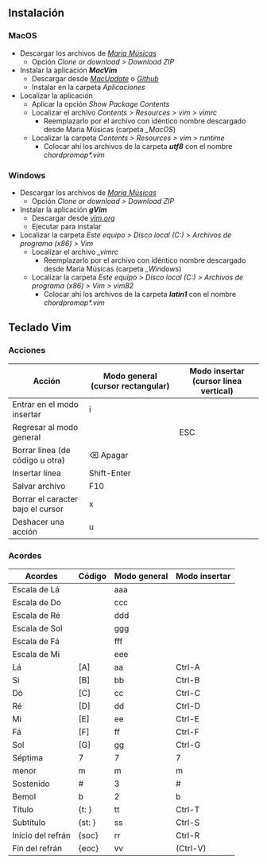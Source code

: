 ## Instalación

### MacOS

- Descargar los archivos de *[Maria Músicas](https://github.com/mariamusicas/vim)*
  - Opción *Clone or download > Download ZIP*
- Instalar la aplicación ***MacVim***
  - Descargar desde *[MacUpdate](https://www.macupdate.com/app/mac/25988/macvim)* o *[Github](https://github.com/macvim-dev/macvim/releases)*
  - Instalar en la carpeta *Aplicaciones*
- Localizar la aplicación 
  - Aplicar la opción *Show Package Contents*
  - Localizar el archivo *Contents > Resources > vim > vimrc*
    - Reemplazarlo por el archivo con idéntico nombre descargado desde Maria Músicas (carpeta *\_MacOS*)
  - Localizar la carpeta *Contents > Resources > vim > runtime*
    - Colocar ahí los archivos de la carpeta ***utf8*** con el nombre *chordpromap\*.vim*

### Windows 

- Descargar los archivos de *[Maria Músicas](https://github.com/mariamusicas/vim)*
  - Opción *Clone or download > Download ZIP*
- Instalar la aplicación ***gVim***
  - Descargar desde *[vim.org](https://www.vim.org/download.php#pc)*
  - Ejecutar para instalar
- Localizar la carpeta *Este equipo > Disco local (C:) > Archivos de programa (x86) > Vim*
  - Localizar el archivo *_vimrc*
    - Reemplazarlo por el archivo con idéntico nombre descargado desde Maria Músicas (carpeta *\_Windows*)
  - Localizar la carpeta *Este equipo > Disco local (C:) > Archivos de programa (x86) > Vim > vim82*
    - Colocar ahí los archivos de la carpeta ***latin1*** con el nombre *chordpromap\*.vim*

## Teclado Vim

### Acciones

| Acción    | Modo general (cursor rectangular) | Modo insertar (cursor línea vertical) |
|-----------------------------------------|----------------------|----------------------|
| Entrar en el modo insertar              | i                    |                      |
| Regresar al modo general                |                      | ESC                  |
| Borrar línea (de código u otra)         | ⌫ Apagar             |                      |
| Insertar línea                          | Shift-Enter          |                      |
| Salvar archivo                          | F10                  |                      |
| Borrar el caracter bajo el cursor       | x                    |                      |
| Deshacer una acción                     | u                    |                      |

### Acordes

| Acordes           | Código | Modo general | Modo insertar |
| ----------------- | ------ | ------------ | ------------- |
| Escala de Lá      |        | aaa          |               |
| Escala de Do      |        | ccc          |               |
| Escala de Ré      |        | ddd          |               |
| Escala de Sol     |        | ggg          |               |
| Escala de Fá      |        | fff          |               |
| Escala de Mi      |        | eee          |               |
| Lá                | [A]    | aa           | Ctrl-A        |
| Si                | [B]    | bb           | Ctrl-B        |
| Dó                | [C]    | cc           | Ctrl-C        |
| Ré                | [D]    | dd           | Ctrl-D        |
| Mi                | [E]    | ee           | Ctrl-E        |
| Fá                | [F]    | ff           | Ctrl-F        |
| Sol               | [G]    | gg           | Ctrl-G        |
| Séptima           | 7      | 7            | 7             |
| menor             | m      | m            | m             |
| Sostenido         | #      | 3            | #             |
| Bemol             | b      | 2            | b             |
| Título            | {t: }  | tt           | Ctrl-T        |
| Subtítulo         | {st: } | ss           | Ctrl-S        |
| Início del refrán | {soc}  | rr           | Ctrl-R        |
| Fín del refrán    | {eoc}  | vv           | (Ctrl-V)      |
